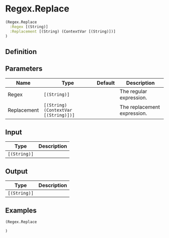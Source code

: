 # Regex.Replace

```clojure
(Regex.Replace
  :Regex [(String)]
  :Replacement [(String) (ContextVar [(String)])]
)
```

## Definition


## Parameters
| Name | Type | Default | Description |
|------|------|---------|-------------|
| Regex | `[(String)]` |  | The regular expression. |
| Replacement | `[(String) (ContextVar [(String)])]` |  | The replacement expression. |


## Input
| Type | Description |
|------|-------------|
| `[(String)]` |  |


## Output
| Type | Description |
|------|-------------|
| `[(String)]` |  |


## Examples

```clojure
(Regex.Replace

)
```
